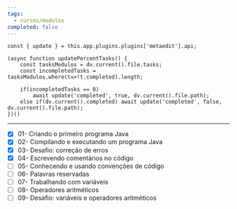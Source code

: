 ```yaml
---
tags:
  - cursos/modulos
completed: false
---
```


```dataviewjs
const { update } = this.app.plugins.plugins['metaedit'].api;

(async function updatePercentTasks() {
	const tasksModulos = dv.current().file.tasks;
	const incompletedTasks = tasksModulos.where(t=>!t.completed).length;
	
	if(incompletedTasks == 0)
		await update('completed', true, dv.current().file.path);
	else if(dv.current().completed) await update('completed', false, dv.current().file.path);
})()
```
---
- [x] 01- Criando o primeiro programa Java
- [x] 02- Compilando e executando um programa Java
- [x] 03- Desafio: correção de erros
- [x] 04- Escrevendo comentários no código
- [ ] 05- Conhecendo e usando convenções de código
- [ ] 06- Palavras reservadas
- [ ] 07- Trabalhando com variáveis
- [ ] 08- Operadores aritméticos
- [ ] 09- Desafio: variáveis e operadores aritméticos